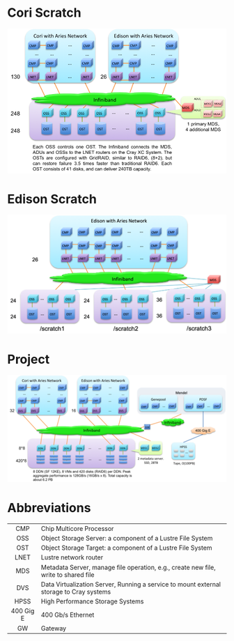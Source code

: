 # Cori Scratch

![Cori Scratch](cori_scratch.png)

# Edison Scratch

![Cori Scratch](edison_scratch.png)
# Project

![Cori Scratch](project.png)


# Abbreviations
|||
|:--:|-------------------------|
| CMP| Chip Multicore Processor|
| OSS|Object Storage Server: a component of a Lustre File System|
| OST|Object Storage Target: a component of a Lustre File System|
| LNET|Lustre network router|
| MDS| Metadata Server, manage file operation, e.g., create new file, write to shared file|
| DVS|Data Virtualization Server, Running a service to mount external storage to Cray systems|
| HPSS|High Performance Storage Systems|
| 400 Gig E|400 Gb/s Ethernet|
| GW|Gateway|
